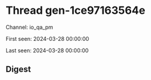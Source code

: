 # Thread gen-1ce97163564e
Channel: io_qa_pm

First seen: 2024-03-28 00:00:00

Last seen: 2024-03-28 00:00:00

## Digest


